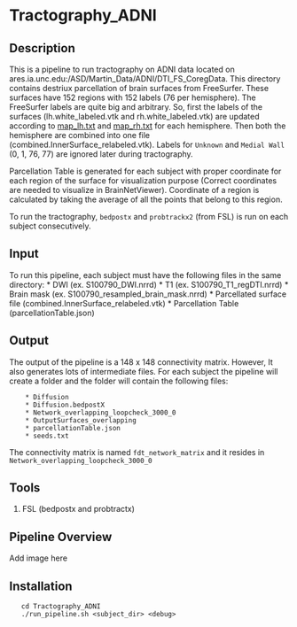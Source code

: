 # Tractography_ADNI

## Description
This is a pipeline to run tractography on ADNI data located on ares.ia.unc.edu:/ASD/Martin_Data/ADNI/DTI_FS_CoregData. This directory contains destriux parcellation of brain surfaces from FreeSurfer. These surfaces have 152 regions with 152 labels (76 per hemisphere). The FreeSurfer labels are quite big and arbitrary. So, first the labels of the surfaces (lh.white_labeled.vtk and rh.white_labeled.vtk) are updated according to [map_lh.txt](EditLabel/map_lh.txt) and [map_rh.txt](EditLabel/map_rh.txt) for each hemisphere. Then both the hemisphere are combined into one file (combined.InnerSurface_relabeled.vtk). Labels for ```Unknown``` and ```Medial Wall``` (0, 1, 76, 77) are ignored later during tractography. 

Parcellation Table is generated for each subject with proper coordinate for each region of the surface for visualization purpose (Correct coordinates are needed to visualize in BrainNetViewer). Coordinate of a region is calculated by taking the average of all the points that belong to this region.

To run the tractography, ```bedpostx``` and ```probtrackx2``` (from FSL) is run on each subject consecutively.

## Input
To run this pipeline, each subject must have the following files in the same directory:
         * DWI (ex. S100790_DWI.nrrd)
         * T1 (ex. S100790_T1_regDTI.nrrd)
         * Brain mask (ex. S100790_resampled_brain_mask.nrrd)
         * Parcellated surface file (combined.InnerSurface_relabeled.vtk)
         * Parcellation Table (parcellationTable.json)
         
## Output
The output of the pipeline is a 148 x 148 connectivity matrix. However, It also generates lots of intermediate files. For each subject the pipeline will create a folder and the folder will contain the following files:

        * Diffusion
        * Diffusion.bedpostX
        * Network_overlapping_loopcheck_3000_0
        * OutputSurfaces_overlapping
        * parcellationTable.json
        * seeds.txt

The connectivity matrix is named ```fdt_network_matrix``` and it resides in ```Network_overlapping_loopcheck_3000_0```

## Tools
1. FSL (bedpostx and probtractx)

## Pipeline Overview
Add image here

## Installation

```git clone https://github.com/mturja-vf-ic-bd/Tractography_ADNI.git
   cd Tractography_ADNI
   ./run_pipeline.sh <subject_dir> <debug>
```
